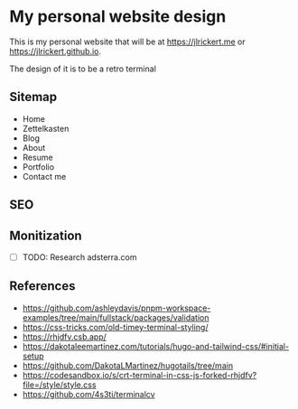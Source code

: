 # My personal website design

This is my personal website that will be at https://jlrickert.me or https://jlrickert.github.io.

The design of it is to be a retro terminal

## Sitemap

- Home
- Zettelkasten
- Blog
- About
- Resume
- Portfolio
- Contact me

## SEO

## Monitization

- [ ] TODO: Research adsterra.com

## References

- https://github.com/ashleydavis/pnpm-workspace-examples/tree/main/fullstack/packages/validation
- https://css-tricks.com/old-timey-terminal-styling/
- https://rhjdfv.csb.app/
- https://dakotaleemartinez.com/tutorials/hugo-and-tailwind-css/#initial-setup
- https://github.com/DakotaLMartinez/hugotails/tree/main
- https://codesandbox.io/s/crt-terminal-in-css-js-forked-rhjdfv?file=/style/style.css
- https://github.com/4s3ti/terminalcv
